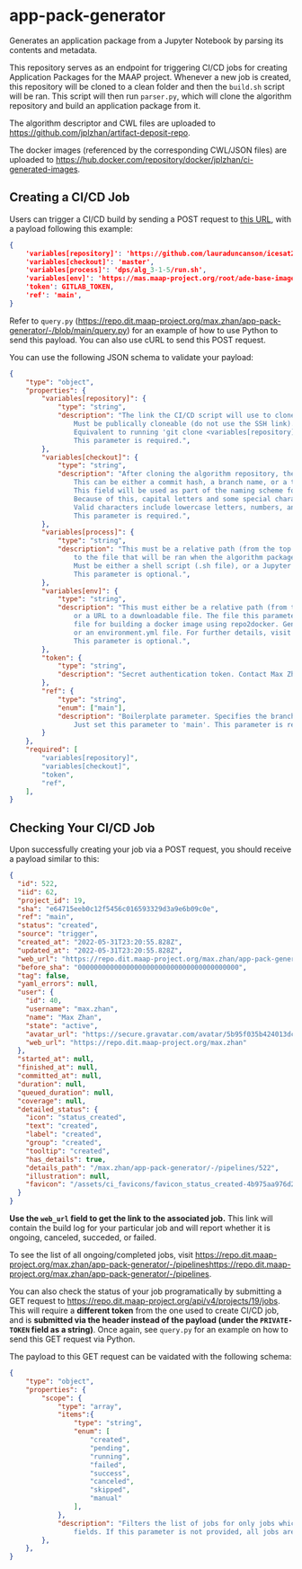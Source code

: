 # app-pack-generator
Generates an application package from a Jupyter Notebook by parsing its contents and metadata.

This repository serves as an endpoint for triggering CI/CD jobs for creating Application Packages for the MAAP project. Whenever a new job is created, this repository will be cloned to a clean folder and then the `build.sh` script will be ran. This script will then run `parser.py`, which will clone the algorithm repository and build an application package from it.

The algorithm descriptor and CWL files are uploaded to https://github.com/jplzhan/artifact-deposit-repo.

The docker images (referenced by the corresponding CWL/JSON files) are uploaded to https://hub.docker.com/repository/docker/jplzhan/ci-generated-images.

## Creating a CI/CD Job
Users can trigger a CI/CD build by sending a POST request to [this URL](https://repo.dit.maap-project.org/api/v4/projects/19/trigger/pipeline), with a payload following this example:
```json
{
    'variables[repository]': 'https://github.com/lauraduncanson/icesat2_boreal.git',
    'variables[checkout]': 'master',
    'variables[process]': 'dps/alg_3-1-5/run.sh',
    'variables[env]': 'https://mas.maap-project.org/root/ade-base-images/-/raw/vanilla/docker/Dockerfile',
    'token': GITLAB_TOKEN,
    'ref': 'main',
}
```

Refer to `query.py` (https://repo.dit.maap-project.org/max.zhan/app-pack-generator/-/blob/main/query.py) for an example of how to use Python to send this payload. You can also use cURL to send this POST request.

You can use the following JSON schema to validate your payload:
```json
{
    "type": "object",
    "properties": {
        "variables[repository]": {
            "type": "string",
            "description": "The link the CI/CD script will use to clone the algorithm repository.
                Must be publically cloneable (do not use the SSH link).
                Equivalent to running 'git clone <variables[repository]>'.
                This parameter is required.",
        },
        "variables[checkout]": {
            "type": "string",
            "description": "After cloning the algorithm repository, the script will run 'git checkout <variables[checkout]>'.
                This can be either a commit hash, a branch name, or a tag name.
                This field will be used as part of the naming scheme for the resulting docker image.
                Because of this, capital letters and some special characters are forbidden in this name.
                Valid characters include lowercase letters, numbers, and the '-' character
                This parameter is required.",
        },
        "variables[process]": {
            "type": "string",
            "description": "This must be a relative path (from the top of the algorithm repository)
                to the file that will be ran when the algorithm package is deployed.
                Must be either a shell script (.sh file), or a Jupyter notebook (.ipynb file).
                This parameter is optional.",
        },
        "variables[env]": {
            "type": "string",
            "description": "This must either be a relative path (from the top of the algorithm repository),
                or a URL to a downloadable file. The file this parameter points to must be a valid configuration
                file for building a docker image using repo2docker. Generally, this would be either a Dockerfile,
                or an environment.yml file. For further details, visit the https://repo2docker.readthedocs.io/.
                This parameter is optional.",
        },
        "token": {
            "type": "string",
            "description": "Secret authentication token. Contact Max Zhan to receive it. This parameter is required.",
        },
        "ref": {
            "type": "string",
            "enum": ["main"],
            "description": "Boilerplate parameter. Specifies the branch of the parsing script to run.
                Just set this parameter to 'main'. This parameter is required.",
        }
    },
    "required": [
        "variables[repository]",
        "variables[checkout]",
        "token",
        "ref",
    ],
}
```

## Checking Your CI/CD Job

Upon successfully creating your job via a POST request, you should receive a payload similar to this:

```json
{
  "id": 522,
  "iid": 62,
  "project_id": 19,
  "sha": "e64715eeb0c12f5456c016593329d3a9e6b09c0e",
  "ref": "main",
  "status": "created",
  "source": "trigger",
  "created_at": "2022-05-31T23:20:55.828Z",
  "updated_at": "2022-05-31T23:20:55.828Z",
  "web_url": "https://repo.dit.maap-project.org/max.zhan/app-pack-generator/-/pipelines/522",
  "before_sha": "0000000000000000000000000000000000000000",
  "tag": false,
  "yaml_errors": null,
  "user": {
    "id": 40,
    "username": "max.zhan",
    "name": "Max Zhan",
    "state": "active",
    "avatar_url": "https://secure.gravatar.com/avatar/5b95f035b424013dcb70653234289eb2?s=80&d=identicon",
    "web_url": "https://repo.dit.maap-project.org/max.zhan"
  },
  "started_at": null,
  "finished_at": null,
  "committed_at": null,
  "duration": null,
  "queued_duration": null,
  "coverage": null,
  "detailed_status": {
    "icon": "status_created",
    "text": "created",
    "label": "created",
    "group": "created",
    "tooltip": "created",
    "has_details": true,
    "details_path": "/max.zhan/app-pack-generator/-/pipelines/522",
    "illustration": null,
    "favicon": "/assets/ci_favicons/favicon_status_created-4b975aa976d24e5a3ea7cd9a5713e6ce2cd9afd08b910415e96675de35f64955.png"
  }
}
```

**Use the `web_url` field to get the link to the associated job.** This link will contain the build log for your particular job and will report whether it is ongoing, canceled, succeded, or failed.

To see the list of all ongoing/completed jobs, visit https://repo.dit.maap-project.org/max.zhan/app-pack-generator/-/pipelineshttps://repo.dit.maap-project.org/max.zhan/app-pack-generator/-/pipelines.

You can also check the status of your job programatically by submitting a GET request to https://repo.dit.maap-project.org/api/v4/projects/19/jobs. This will require a **different token** from the one used to create CI/CD job, and is **submitted via the header instead of the payload (under the `PRIVATE-TOKEN` field as a string)**. Once again, see `query.py` for an example on how to send this GET request via Python.

The payload to this GET request can be vaidated with the following schema:
```json
{
    "type": "object",
    "properties": {
        "scope": {
            "type": "array",
            "items":{
                "type": "string",
                "enum": [
                    "created",
                    "pending",
                    "running",
                    "failed",
                    "success",
                    "canceled",
                    "skipped",
                    "manual"
                ],
            },
            "description": "Filters the list of jobs for only jobs which satisfy at least one of the specified
                fields. If this parameter is not provided, all jobs are returned in the payload instead.",
        },
    },
}
```
